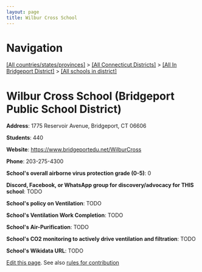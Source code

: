 ```yaml
---
layout: page
title: Wilbur Cross School
---
```

# Navigation

[[All countries/states/provinces]](../../../..) > [[All Connecticut Districts]](../../..) > [[All In Bridgeport District]](../..) > [[All schools in district]](..)

# Wilbur Cross School (Bridgeport Public School District)

**Address**: 1775 Reservoir Avenue, Bridgeport, CT 06606

**Students**: 440

**Website**: <https://www.bridgeportedu.net/WilburCross>

**Phone**: 203-275-4300

**School's overall airborne virus protection grade (0-5)**: 0

**Discord, Facebook, or WhatsApp group for discovery/advocacy for THIS school**: TODO

**School's policy on Ventilation**: TODO

**School's Ventilation Work Completion**: TODO

**School's Air-Purification**: TODO

**School's CO2 monitoring to actively drive ventilation and filtration**: TODO

**School's Wikidata URL**: TODO


[Edit this page](https://github.com/ventilate-schools/CT/edit/main/./Bridgeport/Bridgeport_Public_School_District/Wilbur_Cross_School.md). See also [rules for contribution](../../../contribution-rules/)